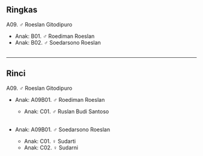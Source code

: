 ## Ringkas

A09. ♂ Roeslan Gitodipuro
	<br/>

*	Anak: B01. ♂ Roediman Roeslan
*	Anak: B02. ♂ Soedarsono Roeslan
	<br/><br/>

-- -- --

## Rinci

A09. ♂ Roeslan Gitodipuro
	<br/>

*	Anak: A09B01. ♂ Roediman Roeslan
	*	Anak: C01. ♂ Ruslan Budi Santoso
<br/><br/>

*	Anak: A09B01. ♂ Soedarsono Roeslan
	*	Anak: C01. ♀ Sudarti
	*	Anak: C02. ♀ Sudarni
<br/><br/>
